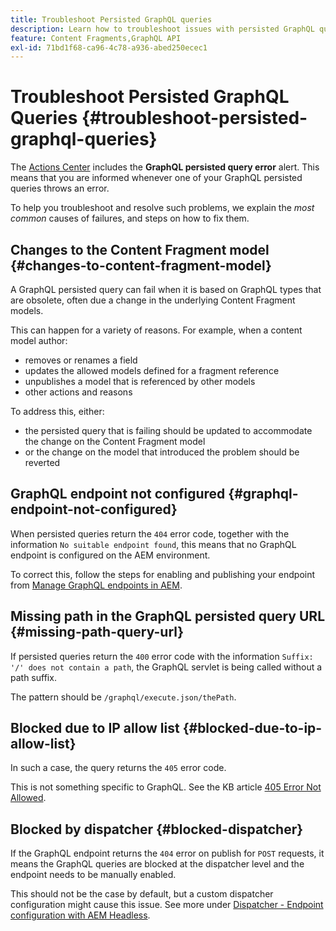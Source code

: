 ```yaml
---
title: Troubleshoot Persisted GraphQL queries
description: Learn how to troubleshoot issues with persisted GraphQL queries in Adobe Experience Manager as a Cloud Service.
feature: Content Fragments,GraphQL API
exl-id: 71bd1f68-ca96-4c78-a936-abed250ecec1
---
```

# Troubleshoot Persisted GraphQL Queries {#troubleshoot-persisted-graphql-queries}

The [Actions Center](/help/operations/actions-center.md) includes the **GraphQL persisted query error** alert. This means that you are informed whenever one of your GraphQL persisted queries throws an error.

To help you troubleshoot and resolve such problems, we explain the *most common* causes of failures, and steps on how to fix them.

## Changes to the Content Fragment model {#changes-to-content-fragment-model}

A GraphQL persisted query can fail when it is based on GraphQL types that are obsolete, often due a change in the underlying Content Fragment models.

This can happen for a variety of reasons. For example, when a content model author:

* removes or renames a field
* updates the allowed models defined for a fragment reference
* unpublishes a model that is referenced by other models
* other actions and reasons

To address this, either:

* the persisted query that is failing should be updated to accommodate the change on the Content Fragment model 
* or the change on the model that introduced the problem should be reverted

## GraphQL endpoint not configured {#graphql-endpoint-not-configured}

When persisted queries return the `404` error code, together with the information `No suitable endpoint found`, this means that no GraphQL endpoint is configured on the AEM environment. 

To correct this, follow the steps for enabling and publishing your endpoint from [Manage GraphQL endpoints in AEM](/help/headless/graphql-api/graphql-endpoint.md).

## Missing path in the GraphQL persisted query URL {#missing-path-query-url}

If persisted queries return the `400` error code with the information `Suffix: '/' does not contain a path`, the GraphQL servlet is being called without a path suffix. 

The pattern should be `/graphql/execute.json/thePath`.

## Blocked due to IP allow list {#blocked-due-to-ip-allow-list}

In such a case, the query returns the `405` error code.

This is not something specific to GraphQL. See the KB article [405 Error Not Allowed](https://experienceleague.adobe.com/docs/experience-cloud-kcs/kbarticles/KA-20824.html).

## Blocked by dispatcher {#blocked-dispatcher}

If the GraphQL endpoint returns the `404` error on publish for `POST` requests, it means the GraphQL queries are blocked at the dispatcher level and the endpoint needs to be manually enabled.

This should not be the case by default, but a custom dispatcher configuration might cause this issue. See more under [Dispatcher - Endpoint configuration with AEM Headless](/help/headless/deployment/dispatcher.md).
